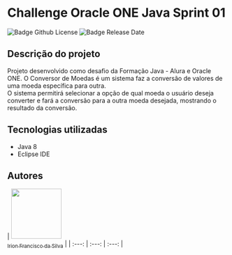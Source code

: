 # Challenge Oracle ONE Java Sprint 01<br>
![Badge Github License](https://img.shields.io/github/license/irion-silva/Challenge-Oracle-ONE-Java-Sprint-01)
![Badge Release Date](https://img.shields.io/badge/release%20date-may%202022-orange)<br>
 ## Descrição do projeto<br>
 Projeto desenvolvido como desafio da Formação Java - Alura e Oracle ONE. O Conversor de Moedas é um sistema faz a conversão de valores de uma moeda específica para outra.
 <br>
O sistema permitirá selecionar a opção de qual moeda o usuário deseja converter e fará a conversão para a outra moeda desejada, mostrando o resultado da conversão.


## Tecnologias utilizadas<br>
<ul>
    <li>Java 8</li>
    <li>Eclipse IDE</li>
</ul>

## Autores<br>

| [<img src="C:\Users\Irion\Pictures\Profile pictures\irion-ft.png" width=115><br><sub>Irion Francisco da Silva</sub>](https://github.com/irion-silva) |
| :---: | :---: | :---: |
